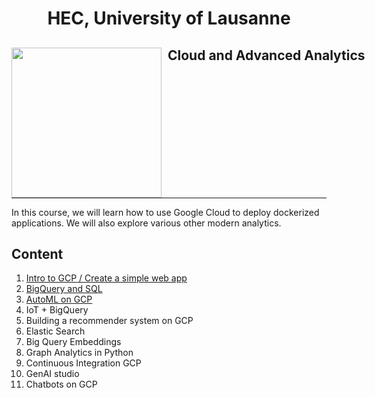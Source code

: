 <h1 align="center"> HEC, University of Lausanne </h1>
<div>
<td> 
<img src="https://upload.wikimedia.org/wikipedia/commons/thumb/2/2b/Logo_Universit%C3%A9_de_Lausanne.svg/2000px-Logo_Universit%C3%A9_de_Lausanne.svg.png" style="padding-right:10px;width:240px;float:left"/></td>
<h2 style="white-space: nowrap">Cloud and Advanced Analytics </h2></td>
<hr style="clear:both">
<p style="font-size:0.85em; margin:2px; text-align:justify">

</div>

In this course, we will learn how to use Google Cloud to deploy dockerized applications. We will also explore various other modern analytics.

## Content


1. [Intro to GCP / Create a simple web app](https://github.com/michalis0/Cloud-and-Advanced-Analytics/tree/main/labs/01-Intro-to-GCP)
2. [BigQuery and SQL](https://github.com/michalis0/Cloud-and-Advanced-Analytics/tree/main/labs/02-BigQuery)
3. [AutoML on GCP](https://github.com/michalis0/Cloud-and-Advanced-Analytics/tree/main/labs/03-AutoML)
4. IoT + BigQuery
5. Building a recommender system on GCP
6. Elastic Search
8. Big Query Embeddings
9. Graph Analytics in Python
10. Continuous Integration GCP
11. GenAI studio
13. Chatbots on GCP
